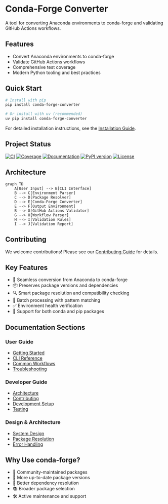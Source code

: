 # Conda-Forge Converter

A tool for converting Anaconda environments to conda-forge and validating GitHub Actions workflows.

## Features

- Convert Anaconda environments to conda-forge
- Validate GitHub Actions workflows
- Comprehensive test coverage
- Modern Python tooling and best practices

## Quick Start

```bash
# Install with pip
pip install conda-forge-converter

# Or install with uv (recommended)
uv pip install conda-forge-converter
```

For detailed installation instructions, see the [Installation Guide](user/getting-started.md).

## Project Status

[![CI](https://github.com/anaconda/anaconda-to-miniconda/actions/workflows/ci.yml/badge.svg)](https://github.com/anaconda/anaconda-to-miniconda/actions/workflows/ci.yml)
[![Coverage](https://codecov.io/gh/anaconda/anaconda-to-miniconda/branch/main/graph/badge.svg)](https://codecov.io/gh/anaconda/anaconda-to-miniconda)
[![Documentation](https://github.com/anaconda/anaconda-to-miniconda/actions/workflows/docs.yml/badge.svg)](https://anaconda.github.io/anaconda-to-miniconda/)
[![PyPI version](https://badge.fury.io/py/conda-forge-converter.svg)](https://badge.fury.io/py/conda-forge-converter)
[![License](https://img.shields.io/github/license/anaconda/anaconda-to-miniconda)](https://github.com/anaconda/anaconda-to-miniconda/blob/main/LICENSE)

## Architecture

```mermaid
graph TD
    A[User Input] --> B[CLI Interface]
    B --> C[Environment Parser]
    C --> D[Package Resolver]
    D --> E[Conda-Forge Converter]
    E --> F[Output Environment]
    B --> G[GitHub Actions Validator]
    G --> H[Workflow Parser]
    H --> I[Validation Rules]
    I --> J[Validation Report]
```

## Contributing

We welcome contributions! Please see our [Contributing Guide](dev/contributing.md) for details.

## Key Features

- 🔄 Seamless conversion from Anaconda to conda-forge
- 📦 Preserves package versions and dependencies
- 🔍 Smart package resolution and compatibility checking
- 🚀 Batch processing with pattern matching
- ✅ Environment health verification
- 🔧 Support for both conda and pip packages

## Documentation Sections

### User Guide

- [Getting Started](user/getting-started.md)
- [CLI Reference](user/cli-reference.md)
- [Common Workflows](user/workflows.md)
- [Troubleshooting](user/troubleshooting.md)

### Developer Guide

- [Architecture](dev/architecture.md)
- [Contributing](dev/contributing.md)
- [Development Setup](dev/setup.md)
- [Testing](dev/testing.md)

### Design & Architecture

- [System Design](design/system-design.md)
- [Package Resolution](design/package-resolution.md)
- [Error Handling](design/error-handling.md)

## Why Use conda-forge?

- 🏢 Community-maintained packages
- 🔄 More up-to-date package versions
- 🧩 Better dependency resolution
- 📚 Broader package selection
- 🛠️ Active maintenance and support

